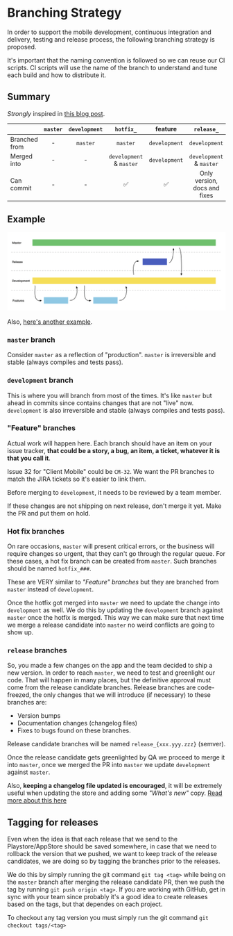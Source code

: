 # Branching Strategy

In order to support the mobile development, continuous integration and delivery, testing and release process, the following branching strategy is proposed.

It's important that the naming convention is followed so we can reuse our CI scripts. CI scripts will use the name of the branch to understand and tune each build and how to distribute it.

## Summary
*Strongly* inspired in [this blog post](https://nvie.com/posts/a-successful-git-branching-model/).

|               | `master` | `development`|         `hotfix_`        | feature       | `release_`                   |
| ------------- |:--------:|:------------:|:------------------------:|:-------------:|:----------------------------:|
| Branched from | -        |   `master`   | `master`                 | `development` | `development`                |
| Merged into   | -        |   -          | `development` & `master` | `development` | `development` & `master`     |
| Can commit    | -        |   -          | ✅                        | ✅             | Only version, docs and fixes|

## Example

![alt diagram](branching-strategy/branching_strategy.png)

Also, [here's another example](branching-strategy/Git-branching-model.pdf).

### `master` branch
Consider `master` as a reflection of "production". `master` is irreversible and stable (always compiles and tests pass).

### `development` branch
This is where you will branch from most of the times. It's like `master` but ahead in commits since contains changes that are not "live" now. `development` is also irreversible and stable (always compiles and tests pass).

### "Feature" branches
Actual work will happen here. Each branch should have an item on your issue tracker, **that could be a story, a bug, an item, a ticket, whatever it is that you call it**.

Issue 32 for "Client Mobile" could be `CM-32`. We want the PR branches to match the JIRA tickets so it's easier to link them.

Before merging to `development`, it needs to be reviewed by a team member.

If these changes are not shipping on next release, don't merge it yet. Make the PR and put them on hold.

### Hot fix branches
On rare occasions, `master` will present critical errors, or the business will require changes so urgent, that they can't go through the regular queue. For these cases, a hot fix branch can be created from `master`. Such branches should be named `hotfix_###`.

These are VERY similar to _"Feature" branches_ but they are branched from `master` instead of `development`.

Once the hotfix got merged into `master` we need to update the change into `development` as well. We do this by updating the `development` branch against `master` once the hotfix is merged. This way we can make sure that next time we merge a release candidate into `master` no weird conflicts are going to show up.

### `release` branches
So, you made a few changes on the app and the team decided to ship a new version. In order to reach `master`, we need to test and greenlight our code. That will happen in many places, but the definitive approval must come from the release candidate branches. Release branches are code-freezed, the only changes that we will introduce (if necessary) to these branches are:
- Version bumps
- Documentation changes (changelog files)
- Fixes to bugs found on these branches.

Release candidate branches will be named `release_{xxx.yyy.zzz}` (semver).

Once the release candidate gets greenlighted by QA we proceed to merge it into `master`, once we merged the PR into `master` we update `development` against `master`.

Also, **keeping a changelog file updated is encouraged**, it will be extremely useful when updating the store and adding some *"What's new"* copy. [Read more about this here](writing-changelogs.md)

## Tagging for releases

Even when the idea is that each release that we send to the Playstore/AppStore should be saved somewhere, in case that we need to rollback the version that we pushed, we want to keep track of the release candidates, we are doing so by tagging the branches prior to the releases.

We do this by simply running the git command `git tag <tag>` while being on the `master` branch after merging the release candidate PR, then we push the tag by running `git push origin <tag>`. If you are working with GitHub, get in sync with your team since probably it's a good idea to create releases based on the tags, but that dependes on each project.

To checkout any tag version you must simply run the git command `git checkout tags/<tag>`
